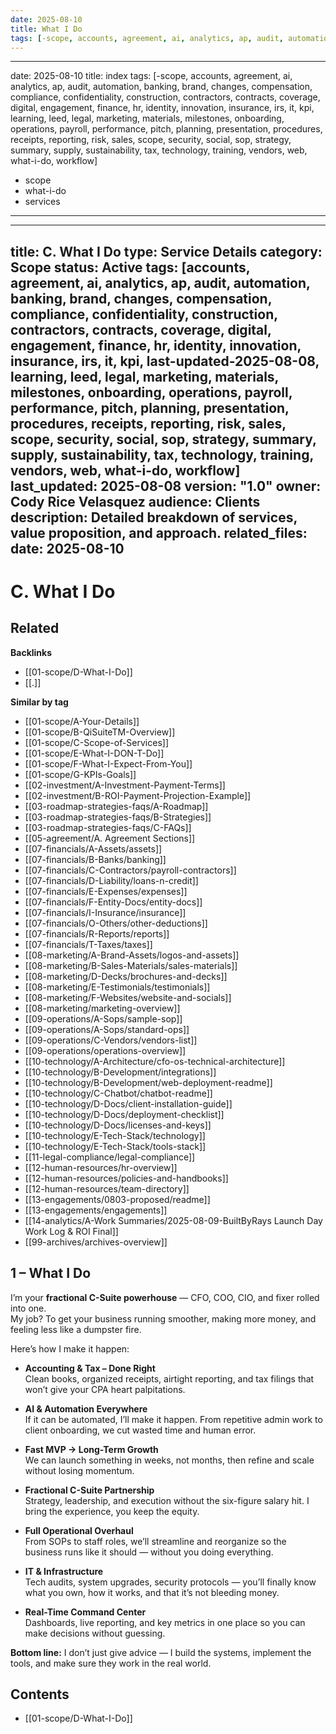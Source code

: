 ```yaml
---
date: 2025-08-10
title: What I Do
tags: [-scope, accounts, agreement, ai, analytics, ap, audit, automation, banking, brand, changes, compensation, compliance, confidentiality, construction, contractors, contracts, coverage, digital, engagement, finance, hr, identity, innovation, insurance, irs, it, kpi, learning, leed, legal, marketing, materials, milestones, onboarding, operations, payroll, performance, pitch, planning, presentation, procedures, receipts, reporting, risk, sales, scope, security, services, social, sop, strategy, summary, supply, sustainability, tax, technology, training, vendors, web, what-i-do, workflow]
---
```

---
date: 2025-08-10
title: index
tags: [-scope, accounts, agreement, ai, analytics, ap, audit, automation, banking, brand, changes, compensation, compliance, confidentiality, construction, contractors, contracts, coverage, digital, engagement, finance, hr, identity, innovation, insurance, irs, it, kpi, learning, leed, legal, marketing, materials, milestones, onboarding, operations, payroll, performance, pitch, planning, presentation, procedures, receipts, reporting, risk, sales, scope, security, social, sop, strategy, summary, supply, sustainability, tax, technology, training, vendors, web, what-i-do, workflow]
  - scope
  - what-i-do
  - services
---
---
title: C. What I Do
type: Service Details
category: Scope
status: Active
tags: [accounts, agreement, ai, analytics, ap, audit, automation, banking, brand, changes, compensation, compliance, confidentiality, construction, contractors, contracts, coverage, digital, engagement, finance, hr, identity, innovation, insurance, irs, it, kpi, last-updated-2025-08-08, learning, leed, legal, marketing, materials, milestones, onboarding, operations, payroll, performance, pitch, planning, presentation, procedures, receipts, reporting, risk, sales, scope, security, social, sop, strategy, summary, supply, sustainability, tax, technology, training, vendors, web, what-i-do, workflow]
last_updated: 2025-08-08
version: "1.0"
owner: Cody Rice Velasquez
audience: Clients
description: Detailed breakdown of services, value proposition, and approach.
related_files: 
date: 2025-08-10
---
# C. What I Do

<!-- RELATED:START -->

## Related
**Backlinks**
- [[01-scope/D-What-I-Do]]
- [[.]]

**Similar by tag**
- [[01-scope/A-Your-Details]]
- [[01-scope/B-QiSuiteTM-Overview]]
- [[01-scope/C-Scope-of-Services]]
- [[01-scope/E-What-I-DON-T-Do]]
- [[01-scope/F-What-I-Expect-From-You]]
- [[01-scope/G-KPIs-Goals]]
- [[02-investment/A-Investment-Payment-Terms]]
- [[02-investment/B-ROI-Payment-Projection-Example]]
- [[03-roadmap-strategies-faqs/A-Roadmap]]
- [[03-roadmap-strategies-faqs/B-Strategies]]
- [[03-roadmap-strategies-faqs/C-FAQs]]
- [[05-agreement/A. Agreement Sections]]
- [[07-financials/A-Assets/assets]]
- [[07-financials/B-Banks/banking]]
- [[07-financials/C-Contractors/payroll-contractors]]
- [[07-financials/D-Liability/loans-n-credit]]
- [[07-financials/E-Expenses/expenses]]
- [[07-financials/F-Entity-Docs/entity-docs]]
- [[07-financials/I-Insurance/insurance]]
- [[07-financials/O-Others/other-deductions]]
- [[07-financials/R-Reports/reports]]
- [[07-financials/T-Taxes/taxes]]
- [[08-marketing/A-Brand-Assets/logos-and-assets]]
- [[08-marketing/B-Sales-Materials/sales-materials]]
- [[08-marketing/D-Decks/brochures-and-decks]]
- [[08-marketing/E-Testimonials/testimonials]]
- [[08-marketing/F-Websites/website-and-socials]]
- [[08-marketing/marketing-overview]]
- [[09-operations/A-Sops/sample-sop]]
- [[09-operations/A-Sops/standard-ops]]
- [[09-operations/C-Vendors/vendors-list]]
- [[09-operations/operations-overview]]
- [[10-technology/A-Architecture/cfo-os-technical-architecture]]
- [[10-technology/B-Development/integrations]]
- [[10-technology/B-Development/web-deployment-readme]]
- [[10-technology/C-Chatbot/chatbot-readme]]
- [[10-technology/D-Docs/client-installation-guide]]
- [[10-technology/D-Docs/deployment-checklist]]
- [[10-technology/D-Docs/licenses-and-keys]]
- [[10-technology/E-Tech-Stack/technology]]
- [[10-technology/E-Tech-Stack/tools-stack]]
- [[11-legal-compliance/legal-compliance]]
- [[12-human-resources/hr-overview]]
- [[12-human-resources/policies-and-handbooks]]
- [[12-human-resources/team-directory]]
- [[13-engagements/0803-proposed/readme]]
- [[13-engagements/engagements]]
- [[14-analytics/A-Work Summaries/2025-08-09-BuiltByRays Launch Day Work Log & ROI Final]]
- [[99-archives/archives-overview]]

<!-- RELATED:END -->


## **1 – What I Do**
I’m your **fractional C-Suite powerhouse** — CFO, COO, CIO, and fixer rolled into one.  
My job? To get your business running smoother, making more money, and feeling less like a dumpster fire.

Here’s how I make it happen:

- **Accounting & Tax – Done Right**  
  Clean books, organized receipts, airtight reporting, and tax filings that won’t give your CPA heart palpitations.

- **AI & Automation Everywhere**  
  If it can be automated, I’ll make it happen. From repetitive admin work to client onboarding, we cut wasted time and human error.

- **Fast MVP → Long-Term Growth**  
  We can launch something in weeks, not months, then refine and scale without losing momentum.

- **Fractional C-Suite Partnership**  
  Strategy, leadership, and execution without the six-figure salary hit. I bring the experience, you keep the equity.

- **Full Operational Overhaul**  
  From SOPs to staff roles, we’ll streamline and reorganize so the business runs like it should — without you doing everything.

- **IT & Infrastructure**  
  Tech audits, system upgrades, security protocols — you’ll finally know what you own, how it works, and that it’s not bleeding money.

- **Real-Time Command Center**  
  Dashboards, live reporting, and key metrics in one place so you can make decisions without guessing.

**Bottom line:** I don’t just give advice — I build the systems, implement the tools, and make sure they work in the real world.

<!-- AUTO-TOC:START -->

## Contents
- [[01-scope/D-What-I-Do]]

<!-- AUTO-TOC:END -->
